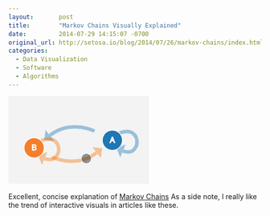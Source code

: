 ```yaml
---
layout:       post
title:        "Markov Chains Visually Explained"
date:         2014-07-29 14:15:07 -0700
original_url: http://setosa.io/blog/2014/07/26/markov-chains/index.html
categories:
  - Data Visualization
  - Software
  - Algorithms
---
```


  ![351d356cf7c7e9fd9f1f73db880c6f94.png](/assets/import/351d356cf7c7e9fd9f1f73db880c6f94.png)  

 Excellent, concise explanation of  [Markov Chains](http://en.wikipedia.org/wiki/Markov_chains)   As a side note, I really like the trend of interactive visuals in articles like these.

 
